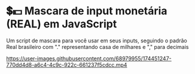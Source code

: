 # 💲💵 Mascara de input monetária (REAL) em JavaScript

Um script de mascara para você usar em seus inputs, seguindo o padrão Real brasileiro com "." representando casa de milhares e "," para decimais

https://user-images.githubusercontent.com/68979955/174451247-770dd4d8-a6c4-4c9c-922c-661237f5cdcc.mp4

